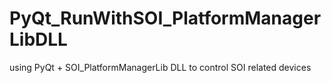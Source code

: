 # PyQt_RunWithSOI_PlatformManagerLibDLL
using PyQt + SOI_PlatformManagerLib DLL to control SOI related devices
